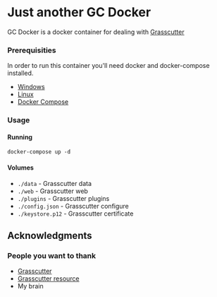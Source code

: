 # Just another GC Docker

GC Docker is a docker container for dealing with [Grasscutter](https://github.com/Grasscutters/Grasscutter/)


### Prerequisities
In order to run this container you'll need docker and docker-compose installed.

* [Windows](https://docs.docker.com/windows/started)
* [Linux](https://docs.docker.com/linux/started/)
* [Docker Compose](https://docs.docker.com/compose/)

### Usage
#### Running

```shell
docker-compose up -d
```

#### Volumes
* `./data` - Grasscutter data
* `./web` - Grasscutter web
* `./plugins` - Grasscutter plugins
* `./config.json` - Grasscutter configure
* `./keystore.p12` - Grasscutter certificate

## Acknowledgments

### People you want to thank
* [Grasscutter](https://github.com/Grasscutters/Grasscutter/)
* [Grasscutter resource](https://github.com/tamilpp25/Grasscutter_Resources)
* My brain